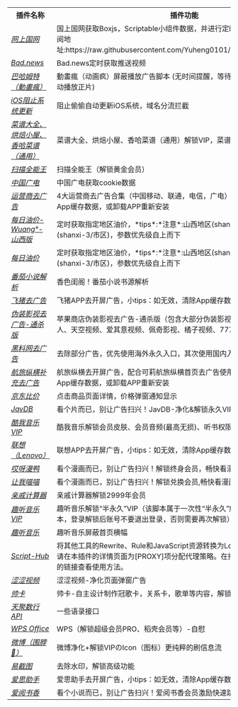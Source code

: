 <table>
    <tr> <th> 插件名称 </th> <th> 插件功能 </th> </tr >
    <tr>
		<tr ><td ><a href=" https://raw.githubusercontent.com/W126-L/Tool/master/Plugin/95598.plugin"><em> 网上国网</em></a></td><td> 国上国网获取Boxjs，Scriptable小组件数据，并进行定时任务の推送。BoxJs订阅地址:https://raw.githubusercontent.com/Yuheng0101/X/main/Tasks/boxjs.json</td></tr><tr ><td ><a href=" https://raw.githubusercontent.com/W126-L/Tool/master/Plugin/Bad_news.plugin"><em> Bad.news</em></a></td><td> Bad.news定时获取推送视频</td></tr><tr ><td ><a href=" https://raw.githubusercontent.com/W126-L/Tool/master/Plugin/Bahamut.plugin"><em> 巴哈姆特（動畫瘋）</em></a></td><td> 動畫瘋（动画疯）屏蔽播放广告脚本 (无时间提醒，等待25～30S即可，黑屏完自动播放正片)</td></tr><tr ><td ><a href=" https://raw.githubusercontent.com/W126-L/Tool/master/Plugin/BlockiOSUpdate.plugin"><em> iOS阻止系统更新</em></a></td><td> 阻止偷偷自动更新iOS系统，域名分流拦截</td></tr><tr ><td ><a href=" https://raw.githubusercontent.com/W126-L/Tool/master/Plugin/CaiPu-3.plugin"><em> 菜谱大全、烘焙小屋、香哈菜谱（通用）</em></a></td><td> 菜谱大全、烘焙小屋、香哈菜谱（通用）解锁VIP，菜谱视频在线观看</td></tr><tr ><td ><a href=" https://raw.githubusercontent.com/W126-L/Tool/master/Plugin/CamScanner.plugin"><em> 扫描全能王</em></a></td><td> 扫描全能王（解锁黄金会员）</td></tr><tr ><td ><a href=" https://raw.githubusercontent.com/W126-L/Tool/master/Plugin/China-Broadnet.plugin"><em> 中国广电</em></a></td><td> 中国广电获取cookie数据</td></tr><tr ><td ><a href=" https://raw.githubusercontent.com/W126-L/Tool/master/Plugin/China-Operator.plugin"><em> 运营商去广告</em></a></td><td> 4大运营商去广告合集（中国移动、联通，电信，广电）小tips：如无效，清除App缓存数据，或卸载APP重新安装</td></tr><tr ><td ><a href=" https://raw.githubusercontent.com/W126-L/Tool/master/Plugin/Daily-oil-Wuang.plugin"><em> 每日油价-Wuang°-山西版</em></a></td><td> 定时获取指定地区油价，*tips*:*注意*:山西地区(shanxi/市区)，陕西地区(shanxi-3/市区)，参数优先级自上而下</td></tr><tr ><td ><a href=" https://raw.githubusercontent.com/W126-L/Tool/master/Plugin/Daily-oil.plugin"><em> 每日油价</em></a></td><td> 定时获取指定地区油价，*tips*:*注意*:山西地区(shanxi/市区)，陕西地区(shanxi-3/市区)，参数优先级自上而下</td></tr><tr ><td ><a href=" https://raw.githubusercontent.com/W126-L/Tool/master/Plugin/FanQie.plugin"><em> 番茄小说解析</em></a></td><td> 香色闺阁！番茄小说书源解析</td></tr><tr ><td ><a href=" https://raw.githubusercontent.com/W126-L/Tool/master/Plugin/Feizhu.plugin"><em> 飞猪去广告</em></a></td><td> 飞猪APP去开屏广告，小tips：如无效，清除App缓存数据，或卸载APP重新安装</td></tr><tr ><td ><a href=" https://raw.githubusercontent.com/W126-L/Tool/master/Plugin/FreeVideo-NoAds.plugin"><em> 伪装影视去广告-通杀版</em></a></td><td> 苹果商店伪装影视去广告-通杀版（包含大部分伪装影视：大师兄影视、追剧达人、天空视频、爱其意视频、佩奇影视、橘子视频、777影视等…）</td></tr><tr ><td ><a href=" https://raw.githubusercontent.com/W126-L/Tool/master/Plugin/HLW.plugin"><em> 黑料网去广告</em></a></td><td> 去除部分广告，优先使用海外永久入口，其次使用国内入口(会变动)，走代理</td></tr><tr ><td ><a href=" https://raw.githubusercontent.com/W126-L/Tool/master/Plugin/Hanglvzongheng.plugin"><em> 航旅纵横补充去广告</em></a></td><td> 航旅纵横去开屏广告，配合可莉航旅纵横首页去广告使用！小tips：如无效，清除App缓存数据，或卸载APP重新安装</td></tr><tr ><td ><a href=" https://raw.githubusercontent.com/W126-L/Tool/master/Plugin/JD_price.plugin"><em> 京东比价</em></a></td><td> 点击商品页面详情，价格弹窗通知显示</td></tr><tr ><td ><a href=" https://raw.githubusercontent.com/W126-L/Tool/master/Plugin/JavDB.plugin"><em> JavDB</em></a></td><td> 看个片而已，别让广告扫兴！JavDB-净化&解锁永久VIP</td></tr><tr ><td ><a href=" https://raw.githubusercontent.com/W126-L/Tool/master/Plugin/KuwoMusic-VIP.plugin"><em> 酷我音乐VIP</em></a></td><td> 酷我音乐解锁会员皮肤、会员音频(最高无损)、听书权限</td></tr><tr ><td ><a href=" https://raw.githubusercontent.com/W126-L/Tool/master/Plugin/Lenovo.plugin"><em> 联想（Lenovo）</em></a></td><td> 联想APP去开屏广告，小tips：如无效，清除App缓存数据，或卸载APP重新安装</td></tr><tr ><td ><a href=" https://raw.githubusercontent.com/W126-L/Tool/master/Plugin/ManYa.plugin"><em> 哎呀漫鸭</em></a></td><td> 看个漫画而已，别让广告扫兴！解锁终身会员，畅快看漫画。</td></tr><tr ><td ><a href=" https://raw.githubusercontent.com/W126-L/Tool/master/Plugin/Miaomiao.plugin"><em> 让我喵喵</em></a></td><td> 看个漫画而已，别让广告扫兴！解锁兑换会员,畅快看漫画。</td></tr><tr ><td ><a href=" https://raw.githubusercontent.com/W126-L/Tool/master/Plugin/Qqjsq.plugin"><em> 亲戚计算器</em></a></td><td> 亲戚计算器解锁2999年会员</td></tr><tr ><td ><a href=" https://raw.githubusercontent.com/W126-L/Tool/master/Plugin/QutingMusic-VIP.plugin"><em> 趣听音乐VIP</em></a></td><td> 趣听音乐解锁“半永久”VIP（该脚本属于一次性“半永久”解锁，解锁完即可关闭脚本，登录解锁后账号不要退出登录，否则需要再次解锁）</td></tr><tr ><td ><a href=" https://raw.githubusercontent.com/W126-L/Tool/master/Plugin/QutingMusic.plugin"><em> 趣听音乐</em></a></td><td> 趣听音乐屏蔽首页横幅</td></tr><tr ><td ><a href=" https://script.hub/"><em> Script-Hub</em></a></td><td> 将其他工具的Rewrite、Rule和JavaScript资源转换为Loon能识别的格式，使用前请在本插件的详情页面为[PROXY]项分配代理策略。在插件列表中点击此插件上的链接查看使用方法。</td></tr><tr ><td ><a href=" https://raw.githubusercontent.com/W126-L/Tool/master/Plugin/SeseVideo.plugin"><em> 涩涩视频</em></a></td><td> 涩涩视频-净化页面弹窗广告</td></tr><tr ><td ><a href=" https://raw.githubusercontent.com/W126-L/Tool/master/Plugin/ShuaiKa.plugin"><em> 帅卡</em></a></td><td> 帅卡-自主设计制作冠歌卡，关系卡，歌单等内容，解锁会员VIP</td></tr><tr ><td ><a href=" https://raw.githubusercontent.com/W126-L/Tool/master/Plugin/TianApi.plugin"><em> 天聚数行API</em></a></td><td> 一些语录接口</td></tr><tr ><td ><a href=" https://raw.githubusercontent.com/W126-L/Tool/master/Plugin/WPS.plugin"><em> WPS Office</em></a></td><td> WPS（解锁超级会员PRO、稻壳会员等）-自慰</td></tr><tr ><td ><a href=" https://raw.githubusercontent.com/W126-L/Tool/master/Plugin/WeiBoVIP.plugin"><em> 微博（围脖🧣）</em></a></td><td> 微博净化+解锁VIPのIcon（图标）更纯粹的刷信息流</td></tr><tr ><td ><a href=" https://raw.githubusercontent.com/W126-L/Tool/master/Plugin/YiJieTu.plugin"><em> 易截图</em></a></td><td> 去除水印，解锁高级功能</td></tr><tr ><td ><a href=" https://raw.githubusercontent.com/W126-L/Tool/master/Plugin/i4.plugin"><em> 爱思助手</em></a></td><td> 爱思助手去开屏广告，小tips：如无效，清除App缓存数据，或卸载APP重新安装</td></tr><tr ><td ><a href="https://raw.githubusercontent.com/W126-L/Tool/master/Plugin/iFreeTime.plugin"><em> 爱阅书香</em></a></td><td> 看个小说而已，别让广告扫兴！爱阅书香会员激励快速跳过</td></tr>
    </tr>
    </table>